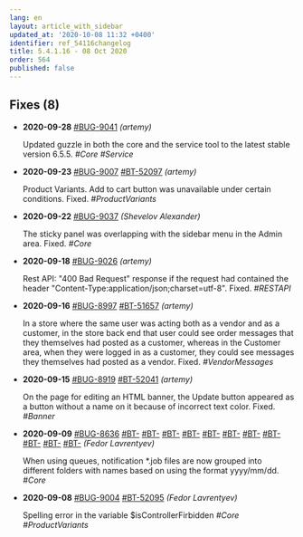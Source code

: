 ```yaml
---
lang: en
layout: article_with_sidebar
updated_at: '2020-10-08 11:32 +0400'
identifier: ref_54116changelog
title: 5.4.1.16 - 08 Oct 2020
order: 564
published: false
---
```

## Fixes (8)
* **2020-09-28** [#BUG-9041](https://xcn.myjetbrains.com/youtrack/issue/BUG-9041) _(artemy)_

  Updated guzzle in both the core and the service tool to the latest stable version 6.5.5. _#Core #Service_

* **2020-09-23** [#BUG-9007](https://xcn.myjetbrains.com/youtrack/issue/BUG-9007) [#BT-52097](https://bt.x-cart.com/view.php?id=52097) _(artemy)_

  Product Variants. Add to cart button was unavailable under certain conditions. Fixed. _#ProductVariants_

* **2020-09-22** [#BUG-9037](https://xcn.myjetbrains.com/youtrack/issue/BUG-9037) _(Shevelov Alexander)_

  The sticky panel was overlapping with the sidebar menu in the Admin area. Fixed. _#Core_

* **2020-09-18** [#BUG-9026](https://xcn.myjetbrains.com/youtrack/issue/BUG-9026) _(artemy)_

  Rest API: "400 Bad Request" response if the request had contained the header "Content-Type:application/json;charset=utf-8". Fixed. _#RESTAPI_

* **2020-09-16** [#BUG-8997](https://xcn.myjetbrains.com/youtrack/issue/BUG-8997) [#BT-51657](https://bt.x-cart.com/view.php?id=51657) _(artemy)_

  In a store where the same user was acting both as a vendor and as a customer, in the store back end that user could see order messages that they themselves had posted as a customer, whereas in the Customer area, when they were logged in as a customer, they could see messages they themselves had posted as a vendor. Fixed. _#VendorMessages_

* **2020-09-15** [#BUG-8919](https://xcn.myjetbrains.com/youtrack/issue/BUG-8919) [#BT-52041](https://bt.x-cart.com/view.php?id=52041) _(artemy)_

  On the page for editing an HTML banner, the Update button appeared as a button without a name on it because of incorrect text color. Fixed. _#Banner_

* **2020-09-09** [#BUG-8636](https://xcn.myjetbrains.com/youtrack/issue/BUG-8636) [#BT-](Нотификации) [#BT-]((job-файлы)) [#BT-](в) [#BT-](очередях) [#BT-](теперь) [#BT-](формируются) [#BT-](в) [#BT-](разные) [#BT-](папки) [#BT-](вида) [#BT-](yyyy/mm/dd) _(Fedor Lavrentyev)_

  When using queues, notification \*.job files are now grouped into different folders with names based on using the format yyyy/mm/dd. _#Core_

* **2020-09-08** [#BUG-9004](https://xcn.myjetbrains.com/youtrack/issue/BUG-9004) [#BT-52095](https://bt.x-cart.com/view.php?id=52095) _(Fedor Lavrentyev)_

  Spelling error in the variable $isControllerFirbidden _#Core #ProductVariants_



